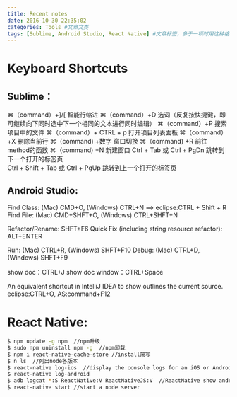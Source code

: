 ```yaml
---
title: Recent notes
date: 2016-10-30 22:35:02
categories: Tools #文章文类
tags: [Sublime, Android Studio, React Native] #文章标签，多于一项时用这种格式
---
```


# Keyboard Shortcuts

## Sublime：
⌘（command）+]/[ 智能行缩进
⌘（command）+D 选词（反复按快捷键，即可继续向下同时选中下一个相同的文本进行同时编辑）
⌘（command）+P 搜索项目中的文件
⌘（command）+ CTRL + p 打开项目列表面板
⌘（command）+X 删除当前行
⌘（command) +数字 窗口切换
⌘（command) +R 前往 method的函数
⌘（command) +N 新建窗口
Ctrl + Tab 或 Ctrl + PgDn  跳转到下一个打开的标签页	
Ctrl + Shift + Tab 或 Ctrl + PgUp 跳转到上一个打开的标签页	
<!--more-->


## Android Studio:

Find Class: (Mac) CMD+O, (Windows) CTRL+N  ==> eclipse:CTRL + Shift + R 
Find File: (Mac) CMD+SHFT+O, (Windows) CTRL+SHFT+N

Refactor/Rename: SHFT+F6
Quick Fix (including string resource refactor): ALT+ENTER

Run: (Mac) CTRL+R, (Windows) SHFT+F10
Debug: (Mac) CTRL+D, (Windows) SHFT+F9

show doc：CTRL+J
show doc window：CTRL+Space

An equivalent shortcut in IntelliJ IDEA to show outlines the current source. 
eclipse:CTRL+O, AS:command+F12


# React Native:
``` bash
$ npm update -g npm  //npm升级
$ sudo npm uninstall npm -g  //npm卸载
$ npm i react-native-cache-store //install简写
$ n ls  //列出node各版本
$ react-native log-ios  //display the console logs for an iOS or Android app
$ react-native log-android
$ adb logcat *:S ReactNative:V ReactNativeJS:V  //ReactNative show android log
$ react-native start //start a node server

```


